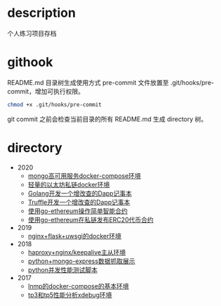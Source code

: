 # description
个人练习项目存档

# githook
README.md 目录树生成使用方式
pre-commit 文件放置至 .git/hooks/pre-commit，增加可执行权限。
```bash
chmod +x .git/hooks/pre-commit
```
git commit 之前会检查当前目录的所有 README.md 生成 directory 树。

# directory
 * 2020
	 * [mongo高可用服务docker-compose环境](2020/docker/docker_mongo_swarm)
	 * [轻量的以太坊私链docker环境](2020/blockchain/simplenode)
	 * [Golang开发一个增改查的Dapp记事本](2020/blockchain/note_on_chain_with_go)
	 * [Truffle开发一个增改查的Dapp记事本](2020/blockchain/note_on_chain)
	 * [使用go-ethereum操作简单智能合约](2020/blockchain/inbox)
	 * [使用go-ethereum在私链发布ERC20代币合约](2020/blockchain/erc20_demo)
 * 2019
	 * [nginx+flask+uwsgi的docker环境](2019/nginx_flask_uwsgi)
 * 2018
	 * [haproxy+nginx/keepalive主从环境](2018/nginx_keepalived)
	 * [python+mongo-express数据抓取展示](2018/gzcgw_data)
	 * [python并发性能测试脚本](2018/concurrency_test_with_python)
 * 2017
	 * [lnmp的docker-compose的基本环境](2017/docker/lnmp)
	 * [tp3和tp5性能分析xdebug环境](2017/docker/docker_tp3_and_tp5)
